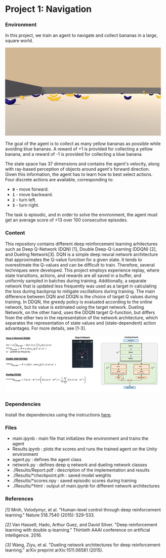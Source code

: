 # Project 1: Navigation

### Environment

In this project, we  train an agent to navigate and collect bananas in a large, square world.  

![Trained Agent](./Results/trained_dueling.gif)

The goal of the agent is to collect as many yellow bananas as possible while avoiding blue bananas. A reward of +1 is provided for collecting a yellow banana, and a reward of -1 is provided for collecting a blue banana.  

The state space has 37 dimensions and contains the agent's velocity, along with ray-based perception of objects around agent's forward direction.  Given this information, the agent has to learn how to best select actions.  Four discrete actions are available, corresponding to:
- **`0`** - move forward.
- **`1`** - move backward.
- **`2`** - turn left.
- **`3`** - turn right.

The task is episodic, and in order to solve the environment, the agent must get an average score of +13 over 100 consecutive episodes.

### Content

This repository contains different deep reinforcement learning arhitectures such as Deep Q-Network (DQN) [1], Double Deep-Q-Learning (DDQN) [2], and Dueling Network[3]. DQN is a simple deep neural network architecture that approximates the Q-value function for a given state. It tends to overestimate the Q-values and can be difficult to train. Therefore, several techniques were developed. This project employs experience replay, where state transitions, actions, and rewards are all saved in a buffer, and uniformly sampled in batches during training. Additionally, a separate network that is updated less frequently was used as a target in calculating the loss during backprop to mitigate oscillations during training. The main difference between DQN and DDQN is the choice of target Q values during training. In DDQN, the greedy policy is evaluated according to the online network, but its value is estimated using the target network. Dueling Network, on the other hand, uses the DDQN target Q-function, but differs from the other two in the representation of the network architecture, which separates the representation of state values and (state-dependent) action advantages. For more details, see [1-3]. 

![Network Architectures](./Results/DQN_Networks.png)


### Dependencies

Install the dependencies using the instructions [here](https://github.com/eayvali/DeepRL).

### Files

* main.ipynb                : main file that initializes the environment and trains the agent
* Results.ipynb             : plots the scores and runs the trained agent on the Unity environment
* agent.py                  : defines the agent class
* network.py                : defines deep q network and dueling network classes
* ./Results/Report.pdf      : description of the implementation and results
* ./Results/*checkpoint.pth : saved model weights 
* ./Results/*scores.npy     : saved episodic scores during training
* ./Results/*html           : output of main.ipynb for different network architectures



### References

_[1]_ Mnih, Volodymyr, et al. "Human-level control through deep reinforcement learning." Nature 518.7540 (2015): 529-533.

_[2]_ Van Hasselt, Hado, Arthur Guez, and David Silver. "Deep reinforcement learning with double q-learning." Thirtieth AAAI conference on artificial intelligence. 2016.

_[3]_ Wang, Ziyu, et al. "Dueling network architectures for deep reinforcement learning." arXiv preprint arXiv:1511.06581 (2015).




